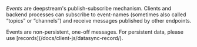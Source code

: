 <div class="glossary">
	<section class="events">
		<p><em>Events</em> are deepstream's publish-subscribe mechanism. Clients and backend processes can subscribe to event-names (sometimes also called “topics” or “channels”) and receive messages published by other endpoints.</p>
		<p>Events are non-persistent, one-off messages. For persistent data, please use [records](/docs/client-js/datasync-record/).</p>
	</section>
</div>

